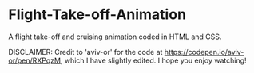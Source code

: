 # Flight-Take-off-Animation
A flight take-off and cruising animation coded in HTML and CSS. 

DISCLAIMER: Credit to 'aviv-or' for the code at https://codepen.io/aviv-or/pen/RXPqzM, which I have slightly edited. I hope you enjoy watching!
